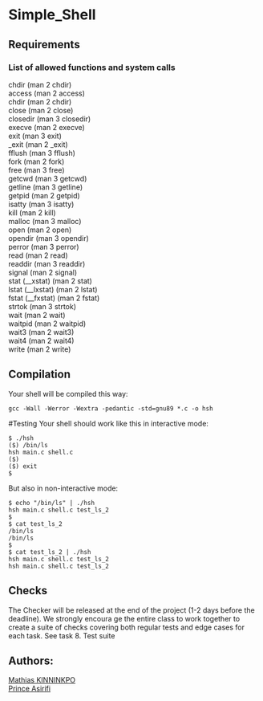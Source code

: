 # Simple_Shell

## Requirements

### List of allowed functions and system calls

chdir (man 2 chdir) <br/>
access (man 2 access) <br/>
chdir (man 2 chdir)<br/>
close (man 2 close)<br/>
closedir (man 3 closedir)<br/>
execve (man 2 execve)<br/>
exit (man 3 exit)<br/>
_exit (man 2 _exit)<br/>
fflush (man 3 fflush)<br/>
fork (man 2 fork)<br/>
free (man 3 free)<br/>
getcwd (man 3 getcwd)<br/>
getline (man 3 getline)<br/>
getpid (man 2 getpid)<br/>
isatty (man 3 isatty)<br/>
kill (man 2 kill)<br/>
malloc (man 3 malloc)<br/>
open (man 2 open)<br/>
opendir (man 3 opendir)<br/>
perror (man 3 perror)<br/>
read (man 2 read)<br/>
readdir (man 3 readdir)<br/>
signal (man 2 signal)<br/>
stat (__xstat) (man 2 stat)<br/>
lstat (__lxstat) (man 2 lstat)<br/>
fstat (__fxstat) (man 2 fstat)<br/>
strtok (man 3 strtok)<br/>
wait (man 2 wait)<br/>
waitpid (man 2 waitpid)<br/>
wait3 (man 2 wait3)<br/>
wait4 (man 2 wait4)<br/>
write (man 2 write)<br/>

## Compilation
Your shell will be compiled this way:

```
gcc -Wall -Werror -Wextra -pedantic -std=gnu89 *.c -o hsh
```
#Testing
Your shell should work like this in interactive mode:
```
$ ./hsh
($) /bin/ls
hsh main.c shell.c
($)
($) exit
$
```

But also in non-interactive mode:
```
$ echo "/bin/ls" | ./hsh
hsh main.c shell.c test_ls_2
$
$ cat test_ls_2
/bin/ls
/bin/ls
$
$ cat test_ls_2 | ./hsh
hsh main.c shell.c test_ls_2
hsh main.c shell.c test_ls_2
```
## Checks
The Checker will be released at the end of the project (1-2 days before the deadline). We strongly encoura
ge the entire class to work together to create a suite of checks covering both regular tests and edge cases for each task. See task 8. Test suite

## Authors:
[Mathias KINNINKPO](https://github.com/mathias-kinninkpo) <br/>
[Prince Asirifi](https://github.com/TheLonewolfpk)
